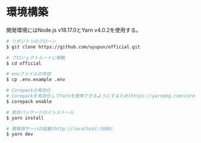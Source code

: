 # 環境構築

開発環境にはNode.js v18.17.0とYarn v4.0.2を使用する。

```bash
# リポジトリのクローン
$ git clone https://github.com/uyupun/official.git

# プロジェクトルートに移動
$ cd official

# envファイルの作成
$ cp .env.example .env

# Corepackの有効化
# Corepackを有効化してYarnを使用できるようにするため(https://yarnpkg.com/corepack)
$ corepack enable

# 依存パッケージのインストール
$ yarn install

# 開発用サーバの起動(http://localhost:3000)
$ yarn dev
```
